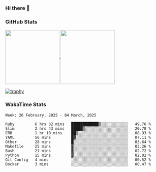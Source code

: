 ### Hi there 👋

### GitHub Stats

<a href="https://github.com/anuraghazra/github-readme-stats">
  <img align="center" height="170px" src="https://github-readme-stats.vercel.app/api/top-langs/?username=tksfjt1024&layout=compact&count_private=true&show_icons=true&show_icons=true&theme=graywhite" />
</a>
<a href="https://github.com/anuraghazra/github-readme-stats">
  <img align="center" height="170px" src="https://github-readme-stats.vercel.app/api?username=tksfjt1024&count_private=true&show_icons=true&show_icons=true&theme=graywhite" />
</a>

[![trophy](https://github-profile-trophy.vercel.app/?username=tksfjt1024)](https://github.com/ryo-ma/github-profile-trophy)

### WakaTime Stats

<!--START_SECTION:waka-->
```text
Week: 26 February, 2025 - 04 March, 2025

Ruby         6 hrs 32 mins   ████████████▒░░░░░░░░░░░░   49.76 % 
Slim         2 hrs 43 mins   █████▒░░░░░░░░░░░░░░░░░░░   20.70 % 
ERB          1 hr 10 mins    ██▒░░░░░░░░░░░░░░░░░░░░░░   08.93 % 
YAML         56 mins         █▓░░░░░░░░░░░░░░░░░░░░░░░   07.11 % 
Other        28 mins         █░░░░░░░░░░░░░░░░░░░░░░░░   03.64 % 
Makefile     25 mins         ▓░░░░░░░░░░░░░░░░░░░░░░░░   03.26 % 
Bash         21 mins         ▓░░░░░░░░░░░░░░░░░░░░░░░░   02.72 % 
Python       15 mins         ▓░░░░░░░░░░░░░░░░░░░░░░░░   02.02 % 
Git Config   4 mins          ░░░░░░░░░░░░░░░░░░░░░░░░░   00.52 % 
Docker       3 mins          ░░░░░░░░░░░░░░░░░░░░░░░░░   00.47 % 
```
<!--END_SECTION:waka-->
